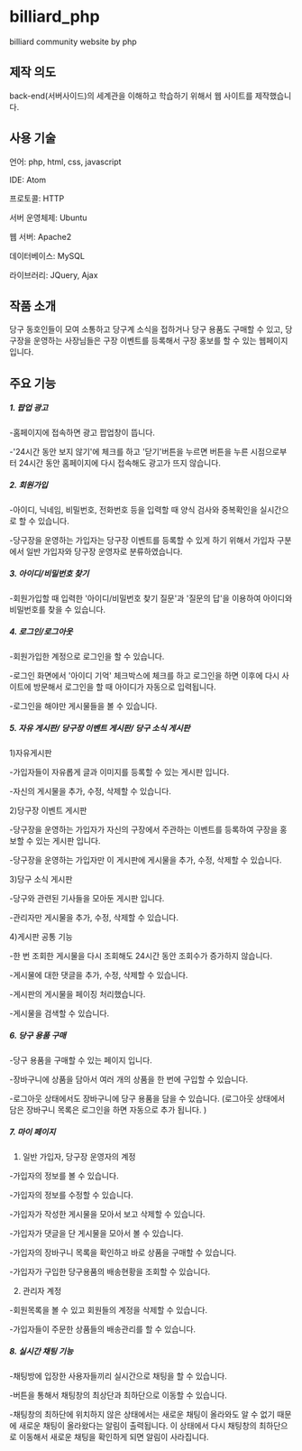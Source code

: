 # billiard_php
billiard community website by php

## 제작 의도

back-end(서버사이드)의 세계관을 이해하고 학습하기 위해서 웹 사이트를 제작했습니다. 

## 사용 기술

언어: php, html, css, javascript

IDE: Atom

프로토콜: HTTP

서버 운영체제: Ubuntu

웹 서버: Apache2

데이터베이스: MySQL

라이브러리: JQuery, Ajax

## 작품 소개

 당구 동호인들이 모여 소통하고 당구계 소식을 접하거나 당구 용품도 구매할 수 있고, 당구장을 운영하는 사장님들은 구장 이벤트를 등록해서 구장 홍보를 할 수 있는 웹페이지 입니다.  

## 주요 기능

##### 1. 팝업 광고

-홈페이지에 접속하면 광고 팝업창이 뜹니다. 

-'24시간 동안 보지 않기'에 체크를 하고 '닫기'버튼을 누르면 버튼을 누른 시점으로부터 24시간 동안 홈페이지에 다시 접속해도 광고가 뜨지 않습니다. 

##### 2. 회원가입

-아이디, 닉네임, 비밀번호, 전화번호 등을 입력할 때 양식 검사와 중복확인을 실시간으로 할 수 있습니다.

-당구장을 운영하는 가입자는 당구장 이벤트를 등록할 수 있게 하기 위해서 가입자 구분에서 일반 가입자와 당구장 운영자로 분류하였습니다.

##### 3. 아이디/비밀번호 찾기

-회원가입할 때 입력한 '아이디/비밀번호 찾기 질문'과 '질문의 답'을 이용하여 아이디와 비밀번호를 찾을 수 있습니다.

##### 4. 로그인/로그아웃

-회원가입한 계정으로 로그인을 할 수 있습니다.

-로그인 화면에서 '아이디 기억' 체크박스에 체크를 하고 로그인을 하면 이후에 다시 사이트에 방문해서 로그인을 할 때 아이디가 자동으로 입력됩니다.   

-로그인을 해야만 게시물들을 볼 수 있습니다. 

##### 5. 자유 게시판/ 당구장 이벤트 게시판/ 당구 소식 게시판

1)자유게시판

-가입자들이 자유롭게 글과 이미지를 등록할 수 있는 게시판 입니다. 

-자신의 게시물을 추가, 수정, 삭제할 수 있습니다. 

2)당구장 이벤트 게시판

-당구장을 운영하는 가입자가 자신의 구장에서 주관하는 이벤트를 등록하여 구장을 홍보할 수 있는 게시판 입니다. 

-당구장을 운영하는 가입자만 이 게시판에 게시물을 추가, 수정, 삭제할 수 있습니다. 

3)당구 소식 게시판

-당구와 관련된 기사들을 모아둔 게시판 입니다. 

-관리자만 게시물을 추가, 수정, 삭제할 수 있습니다. 

4)게시판 공통 기능

-한 번 조회한 게시물을 다시 조회해도 24시간 동안 조회수가 증가하지 않습니다. 

-게시물에 대한 댓글을 추가, 수정, 삭제할 수 있습니다. 

-게시판의 게시물을 페이징 처리했습니다. 

-게시물을 검색할 수 있습니다. 

##### 6. 당구 용품 구매

-당구 용품을 구매할 수 있는 페이지 입니다. 

-장바구니에 상품을 담아서 여러 개의 상품을 한 번에 구입할 수 있습니다. 

-로그아웃 상태에서도 장바구니에 당구 용품을 담을 수 있습니다. (로그아웃 상태에서 담은 장바구니 목록은 로그인을 하면 자동으로 추가 됩니다. )

##### 7. 마이 페이지

1) 일반 가입자, 당구장 운영자의 계정

-가입자의 정보를 볼 수 있습니다. 

-가입자의 정보를 수정할 수 있습니다. 

-가입자가 작성한 게시물을 모아서 보고 삭제할 수 있습니다. 

-가입자가 댓글을 단 게시물을 모아서 볼 수 있습니다. 

-가입자의 장바구니 목록을 확인하고 바로 상품을 구매할 수 있습니다. 

-가입자가 구입한 당구용품의 배송현황을 조회할 수 있습니다. 

2) 관리자 계정

-회원목록을 볼 수 있고 회원들의 계정을 삭제할 수 있습니다. 

-가입자들이 주문한 상품들의 배송관리를 할 수 있습니다.  

##### 8. 실시간 채팅 기능

-채팅방에 입장한 사용자들끼리 실시간으로 채팅을 할 수 있습니다. 

-버튼을 통해서 채팅창의 최상단과 최하단으로 이동할 수 있습니다. 

-채팅창의 최하단에 위치하지 않은 상태에서는 새로운 채팅이 올라와도 알 수 없기 때문에 새로운 채팅이 올라왔다는 알림이 출력됩니다. 이 상태에서 다시 채팅창의 최하단으로 이동해서 새로운 채팅을 확인하게 되면 알림이 사라집니다. 
